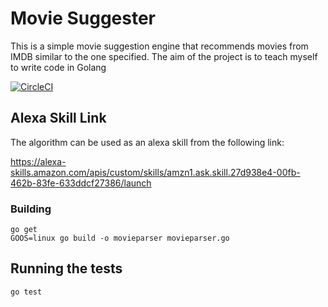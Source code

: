 # Movie Suggester

This is a simple movie suggestion engine that recommends movies from IMDB similar to the one specified. The aim of the project is to teach myself to write code in Golang


[![CircleCI](https://circleci.com/gh/KorhanOzturk90/movie-suggester.svg?style=svg)](https://circleci.com/gh/KorhanOzturk90/movie-suggester)

## Alexa Skill Link
The algorithm can be used as an alexa skill from the following link:

https://alexa-skills.amazon.com/apis/custom/skills/amzn1.ask.skill.27d938e4-00fb-462b-83fe-633ddcf27386/launch

### Building

```
go get
GOOS=linux go build -o movieparser movieparser.go
```

## Running the tests

`go test`
